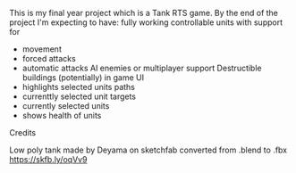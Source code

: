 This is my final year project which is a Tank RTS game. By the end of the project I'm expecting to have:
fully working controllable units with support for 
- movement 
- forced attacks
- automatic attacks 
AI enemies or multiplayer support 
Destructible buildings (potentially)
in game UI
- highlights selected units paths 
- currenttly selected unit targets 
- currently selected units
- shows health of units 



Credits

Low poly tank made by Deyama on sketchfab converted from .blend to .fbx
https://skfb.ly/oqVv9
